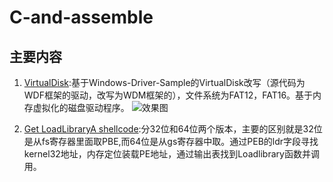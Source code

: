 ﻿C-and-assemble
=============
主要内容
---------------
1. [VirtualDisk](https://github.com/Iamgublin/C-and-assemble/tree/master/VirtualDisk):基于Windows-Driver-Sample的VirtualDisk改写（源代码为WDF框架的驱动，改写为WDM框架的），文件系统为FAT12，FAT16。基于内存虚拟化的磁盘驱动程序。
![效果图](https://github.com/Iamgublin/C-and-assemble/blob/master/VirtualDisk/效果图.png)


2. [Get LoadLibraryA shellcode](https://github.com/Iamgublin/C-and-assemble/tree/master/Get%20LoadLibraryA%20shellcode(x64)):分32位和64位两个版本，主要的区别就是32位是从fs寄存器里面取PBE,而64位是从gs寄存器中取。通过PEB的ldr字段寻找kernel32地址，内存定位装载PE地址，通过输出表找到Loadlibrary函数并调用。
